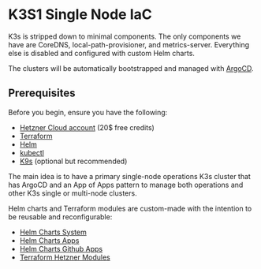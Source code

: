 # K3S1 Single Node IaC

K3s is stripped down to minimal components. The only components we have are CoreDNS, local-path-provisioner, and metrics-server. Everything else is disabled and configured with custom Helm charts.

The clusters will be automatically bootstrapped and managed with [ArgoCD](https://argo-cd.readthedocs.io/en/stable/).

## Prerequisites

Before you begin, ensure you have the following:

- [Hetzner Cloud account](https://hetzner.cloud/?ref=Ix9xCKNxJriM) (20$ free credits)
- [Terraform](https://www.terraform.io/downloads.html)
- [Helm](https://helm.sh/)
- [kubectl](https://kubernetes.io/docs/tasks/tools/install-kubectl-linux/)
- [K9s](https://k9scli.io/) (optional but recommended)

The main idea is to have a primary single-node operations K3s cluster that has ArgoCD and an App of Apps pattern to manage both operations and other K3s single or multi-node clusters.

Helm charts and Terraform modules are custom-made with the intention to be reusable and reconfigurable:

- [Helm Charts System](https://github.com/Ujstor/helm-charts-system)
- [Helm Charts Apps](https://github.com/Ujstor/helm-charts-apps)
- [Helm Charts Github Apps](https://github.com/Ujstor/helm-charts-github-apps)
- [Terraform Hetzner Modules](https://github.com/Ujstor/terraform-hetzner-modules)
